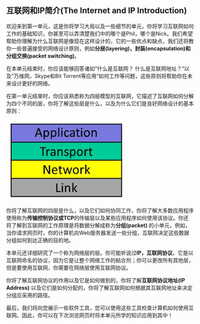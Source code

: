 ## 互联网和IP简介(The Internet and IP Introduction)

欢迎来到第一单元，这是你将学习大局以及一些细节的单元，你将学习互联网如何工作的基础知识，你甚至可以弄清楚我们中的哪个是Phil，哪个是Nick。我们希望帮助你理解为什么互联网是像现在这样设计的，它的一些优点和缺点，我们还将教你一些普遍接受的网络设计原则，例如**分层(layering)，封装(encapsulation)和分组交换(packet switching)**。

在本单元结束时，你应该能够回答诸如”什么是互联网？ 什么是互联网地址？“以及”万维网，Skype和Bit Torrent等应用”如何工作等问题，这些原则将帮助你在未来设计更好的网络。

在第一单元结束时，你应该熟悉称为四层模型的互联网，它描述了互联网如何分解为四个不同的层，你将了解这些层是什么，以及为什么它们是良好网络设计的基本原则：

![](../.gitbook/Unit1-Internet-and-IP/1.1/1.jpg)

你将了解互联网的四层是什么，以及它们如何协同工作，你将了解大多数应用程序使用称为**传输控制协议或TCP**的传输层以及某些应用程序如何使用该协议。你还将了解到互联网的工作原理是将数据分解成称为**分组(packet)** 的小单元，例如，当你请求网页时，你的计算机向Web服务器发送一些分组，互联网决定这些数据分组如何到达正确的目的地。

本单元还详细研究了一个称为网络层的层。你可能听说过**IP，互联网协议**，它是以互联网命名的协议，因为它是让整个网络工作的粘合剂；你可以更改所有其他层，但是要使用互联网，你需要在网络层使用互联网协议。

你将了解互联网协议的作用以及它是如何做到的，你将了解**互联网协议地址(IP Address)** 以及它们是如何分配的，你将了解互联网如何根据其互联网地址来决定分组应采用的路径。

最后，我们将向您展示一些软件工具，您可以使用这些工具检查计算机如何使用互联网。因此，你可以在下次浏览网页时将本单元所学的知识应用到其中！
